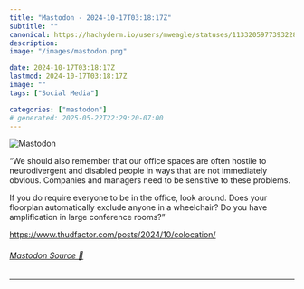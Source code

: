 ```yaml
---
title: "Mastodon - 2024-10-17T03:18:17Z"
subtitle: ""
canonical: https://hachyderm.io/users/mweagle/statuses/113320597739322815
description:
image: "/images/mastodon.png"

date: 2024-10-17T03:18:17Z
lastmod: 2024-10-17T03:18:17Z
image: ""
tags: ["Social Media"]

categories: ["mastodon"]
# generated: 2025-05-22T22:29:20-07:00
---
```

![Mastodon](/images/mastodon.png)

<p>“We should also remember that our office spaces are often hostile to neurodivergent and disabled people in ways that are not immediately obvious. Companies and managers need to be sensitive to these problems.</p><p>If you do require everyone to be in the office, look around. Does your floorplan automatically exclude anyone in a wheelchair? Do you have amplification in large conference rooms?”</p><p><a href="https://www.thudfactor.com/posts/2024/10/colocation/" target="_blank" rel="nofollow noopener noreferrer" translate="no"><span class="invisible">https://www.</span><span class="ellipsis">thudfactor.com/posts/2024/10/c</span><span class="invisible">olocation/</span></a></p>


###### [Mastodon Source 🐘](https://hachyderm.io/@mweagle/113320597739322815)

___
